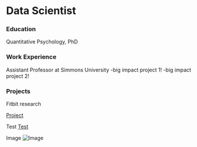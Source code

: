 # Data Scientist

### Education 
Quantitative Psychology, PhD

### Work Experience
Assistant Professor at Simmons University
-big impact project 1!
-big impact project 2!

### Projects
Fitbit research

[Project](https://github.com/trichtil/Project1/tree/main)  

Test
[Test](https://www.google.com/)

Image
![Image](/assets/img/Simmons.png)


